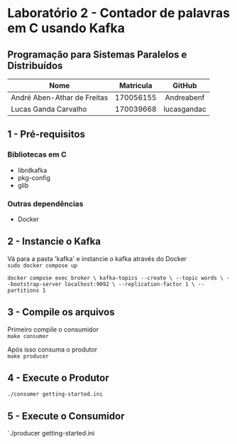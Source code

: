 # Laboratório 2 - Contador de palavras em C usando Kafka
## Programação para Sistemas Paralelos e Distribuídos

**Nome** | **Matricula** | **GitHub** 
---------|:-------------:|:----------:
André Aben-Athar de Freitas | 170056155 | Andreabenf
Lucas Ganda Carvalho | 170039668 | lucasgandac

## 1 - Pré-requisitos

### Bibliotecas em C
- librdkafka
- pkg-config
- glib

### Outras dependências
- Docker

## 2 -  Instancie o Kafka
Vá para a pasta 'kafka' e instancie o kafka através do Docker<br>
`sudo docker compose up`

`docker compose exec broker \
  kafka-topics --create \
    --topic words \
    --bootstrap-server localhost:9092 \
    --replication-factor 1 \
    --partitions 1`

## 3 - Compile os arquivos
Primeiro compile o consumidor <br>
`make consumer`

Após isso consuma o produtor <br>
`make producer`

## 4 - Execute o Produtor
`./consumer getting-started.ini`

## 5 - Execute o Consumidor
`./producer getting-started.ini

